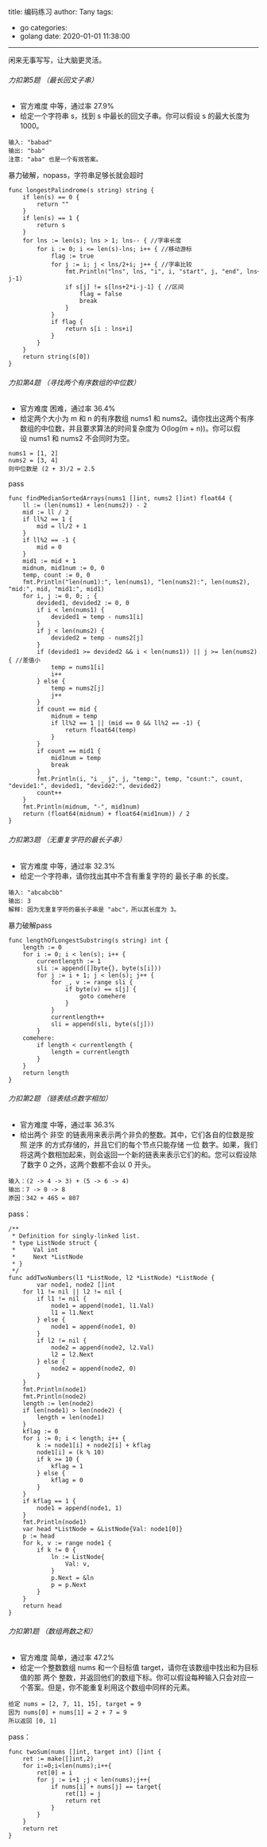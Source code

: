 title: 编码练习
author: Tany
tags:
  - go
categories:
  - golang
date: 2020-01-01 11:38:00
---
闲来无事写写，让大脑更灵活。

<!-- more -->

###### 力扣第5题 （最长回文子串）
- 官方难度 中等，通过率 27.9%
- 给定一个字符串 s，找到 s 中最长的回文子串。你可以假设 s 的最大长度为 1000。

```
输入: "babad"
输出: "bab"
注意: "aba" 也是一个有效答案。
```

暴力破解，nopass，字符串足够长就会超时
```
func longestPalindrome(s string) string {
    if len(s) == 0 {
        return ""
    }
    if len(s) == 1 {
        return s
    }
    for lns := len(s); lns > 1; lns-- { //字串长度
        for i := 0; i <= len(s)-lns; i++ { //移动游标
            flag := true
            for j := i; j < lns/2+i; j++ { //字串比较
                fmt.Println("lns", lns, "i", i, "start", j, "end", lns+2*i-j-1)
                if s[j] != s[lns+2*i-j-1] { //区间
                    flag = false
                    break
                }
            }
            if flag {
                return s[i : lns+i]
            }
        }
    }
    return string(s[0])
}
```


###### 力扣第4题 （寻找两个有序数组的中位数）
- 官方难度 困难，通过率 36.4%
- 给定两个大小为 m 和 n 的有序数组 nums1 和 nums2。请你找出这两个有序数组的中位数，并且要求算法的时间复杂度为 O(log(m + n))。你可以假设 nums1 和 nums2 不会同时为空。

```
nums1 = [1, 2]
nums2 = [3, 4]
则中位数是 (2 + 3)/2 = 2.5
```

pass
```
func findMedianSortedArrays(nums1 []int, nums2 []int) float64 {
    ll := (len(nums1) + len(nums2)) - 2
	mid := ll / 2
	if ll%2 == 1 {
		mid = ll/2 + 1
	}
	if ll%2 == -1 {
		mid = 0
	}
	mid1 := mid + 1
	midnum, mid1num := 0, 0
	temp, count := 0, 0
	fmt.Println("len(num1):", len(nums1), "len(nums2):", len(nums2), "mid:", mid, "mid1:", mid1)
	for i, j := 0, 0; ; {
		devided1, devided2 := 0, 0
		if i < len(nums1) {
			devided1 = temp - nums1[i]
		}
		if j < len(nums2) {
			devided2 = temp - nums2[j]
		}
		if (devided1 >= devided2 && i < len(nums1)) || j >= len(nums2) { //差值小
			temp = nums1[i]
			i++
		} else {
			temp = nums2[j]
			j++
		}
		if count == mid {
			midnum = temp
			if ll%2 == 1 || (mid == 0 && ll%2 == -1) {
				return float64(temp)
			}
		}
		if count == mid1 {
			mid1num = temp
			break
		}
		fmt.Println(i, "i _ j", j, "temp:", temp, "count:", count, "devide1:", devided1, "devide2:", devided2)
		count++
	}
	fmt.Println(midnum, "-", mid1num)
	return (float64(midnum) + float64(mid1num)) / 2
}
```

###### 力扣第3题 （无重复字符的最长子串）
- 官方难度 中等，通过率 32.3%
- 给定一个字符串，请你找出其中不含有重复字符的 最长子串 的长度。
```
输入: "abcabcbb"
输出: 3 
解释: 因为无重复字符的最长子串是 "abc"，所以其长度为 3。
```

暴力破解pass
```
func lengthOfLongestSubstring(s string) int {
    length := 0
	for i := 0; i < len(s); i++ {
		currentlength := 1
		sli := append([]byte{}, byte(s[i]))
		for j := i + 1; j < len(s); j++ {
			for _, v := range sli {
				if byte(v) == s[j] {
					goto comehere
				}
			}
			currentlength++
			sli = append(sli, byte(s[j]))
		}
	comehere:		
		if length < currentlength {
			length = currentlength
		}
	}
	return length
}
```

###### 力扣第2题  （链表结点数字相加）
- 官方难度 中等，通过率 36.3%
- 给出两个 非空 的链表用来表示两个非负的整数。其中，它们各自的位数是按照 逆序 的方式存储的，并且它们的每个节点只能存储 一位 数字。如果，我们将这两个数相加起来，则会返回一个新的链表来表示它们的和。您可以假设除了数字 0 之外，这两个数都不会以 0 开头。


```
输入：(2 -> 4 -> 3) + (5 -> 6 -> 4)
输出：7 -> 0 -> 8
原因：342 + 465 = 807
```

pass：

```
/**
 * Definition for singly-linked list.
 * type ListNode struct {
 *     Val int
 *     Next *ListNode
 * }
 */
func addTwoNumbers(l1 *ListNode, l2 *ListNode) *ListNode {
   		var node1, node2 []int
	for l1 != nil || l2 != nil {
		if l1 != nil {
			node1 = append(node1, l1.Val)
			l1 = l1.Next
		} else {
			node1 = append(node1, 0)
		}
		if l2 != nil {
			node2 = append(node2, l2.Val)
			l2 = l2.Next
		} else {
			node2 = append(node2, 0)
		}
	}
	fmt.Println(node1)
	fmt.Println(node2)
	length := len(node2)
	if len(node1) > len(node2) {
		length = len(node1)
	}
	kflag := 0
	for i := 0; i < length; i++ {
		k := node1[i] + node2[i] + kflag
		node1[i] = (k % 10) 
		if k >= 10 {
			kflag = 1
		} else {
			kflag = 0
		}
	}
    if kflag == 1 {
		node1 = append(node1, 1)
	}
	fmt.Println(node1)
	var head *ListNode = &ListNode{Val: node1[0]}
	p := head
	for k, v := range node1 {
		if k != 0 {
			ln := ListNode{
				Val: v,
			}
			p.Next = &ln
			p = p.Next
		}
	}
	return head
}
```


###### 力扣第1题 （数组两数之和）
- 官方难度 简单，通过率 47.2%
- 给定一个整数数组 nums 和一个目标值 target，请你在该数组中找出和为目标值的那 两个 整数，并返回他们的数组下标。你可以假设每种输入只会对应一个答案。但是，你不能重复利用这个数组中同样的元素。

```
给定 nums = [2, 7, 11, 15], target = 9
因为 nums[0] + nums[1] = 2 + 7 = 9
所以返回 [0, 1]
```

pass：

```
func twoSum(nums []int, target int) []int {
    ret := make([]int,2)
    for i:=0;i<len(nums);i++{
        ret[0] = i
        for j := i+1 ;j < len(nums);j++{
            if nums[i] + nums[j] == target{
                ret[1] = j
                return ret
            }
        }
    }
    return ret
}
```
